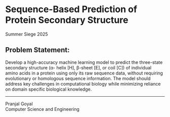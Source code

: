 # Sequence-Based Prediction of Protein Secondary Structure
Summer Siege 2025

## Problem Statement:
Develop a high-accuracy machine learning model
to predict the three-state secondary structure (α-
helix [H], β-sheet [E], or coil [C]) of individual
amino acids in a protein using only its raw
sequence data, without requiring evolutionary or
homologous sequence information. The model
should address key challenges in computational
biology while minimizing reliance on domain specific
biological knowledge.  

---
  
Pranjal Goyal  
Computer Science and Engineering
